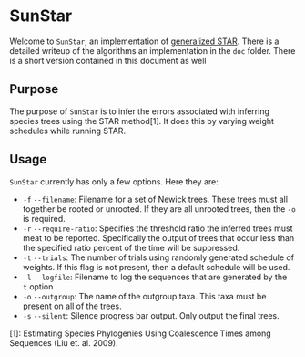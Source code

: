 SunStar
===============================================================================

Welcome to `SunStar`, an implementation of [generalized
STAR](http://www.dms.uaf.edu/~jrhodes/papers/STARandGeneralizations.pdf). There
is a detailed writeup of the algorithms an implementation in the `doc` folder.
There is a short version contained in this document as well

Purpose
-------------------------------------------------------------------------------

The purpose of `SunStar` is to infer the errors associated with inferring
species trees using the STAR method[1]. It does this by varying weight
schedules while running STAR.

Usage
-------------------------------------------------------------------------------

`SunStar` currently has only a few options. Here they are:

-   `-f` `--filename`: Filename for a set of Newick trees. These trees must all
together be rooted or unrooted. If they are all unrooted trees, then the `-o`
is required.
-   `-r` `--require-ratio`: Specifies the threshold ratio the inferred trees
must meat to be reported. Specifically the output of trees that occur less than
the specified ratio percent of the time will be suppressed.
-   `-t` `--trials`: The number of trials using randomly generated schedule of
weights. If this flag is not present, then a default schedule will be used.
-   `-l` `--logfile`: Filename to log the sequences that are generated by the
`-t` option
-   `-o` `--outgroup`: The name of the outgroup taxa. This taxa must be present
on all of the trees.
-   `-s` `--silent`: Silence progress bar output. Only output the final trees.

[1]: Estimating Species Phylogenies Using Coalescence Times among Sequences (Liu et. al. 2009).

